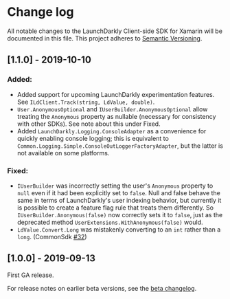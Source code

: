 # Change log

All notable changes to the LaunchDarkly Client-side SDK for Xamarin will be documented in this file.
This project adheres to [Semantic Versioning](http://semver.org).

## [1.1.0] - 2019-10-10
### Added:
- Added support for upcoming LaunchDarkly experimentation features. See `ILdClient.Track(string, LdValue, double)`.
- `User.AnonymousOptional` and `IUserBuilder.AnonymousOptional` allow treating the `Anonymous` property as nullable (necessary for consistency with other SDKs). See note about this under Fixed.
- Added `LaunchDarkly.Logging.ConsoleAdapter` as a convenience for quickly enabling console logging; this is equivalent to `Common.Logging.Simple.ConsoleOutLoggerFactoryAdapter`, but the latter is not available on some platforms.
 
### Fixed:
- `IUserBuilder` was incorrectly setting the user's `Anonymous` property to `null` even if it had been explicitly set to `false`. Null and false behave the same in terms of LaunchDarkly's user indexing behavior, but currently it is possible to create a feature flag rule that treats them differently. So `IUserBuilder.Anonymous(false)` now correctly sets it to `false`, just as the deprecated method `UserExtensions.WithAnonymous(false)` would.
- `LdValue.Convert.Long` was mistakenly converting to an `int` rather than a `long`. (CommonSdk [#32](https://github.com/launchdarkly/dotnet-sdk-common/issues/32))

## [1.0.0] - 2019-09-13

First GA release.

For release notes on earlier beta versions, see the [beta changelog](https://github.com/launchdarkly/xamarin-client-sdk/blob/1.0.0-beta24/CHANGELOG.md).
